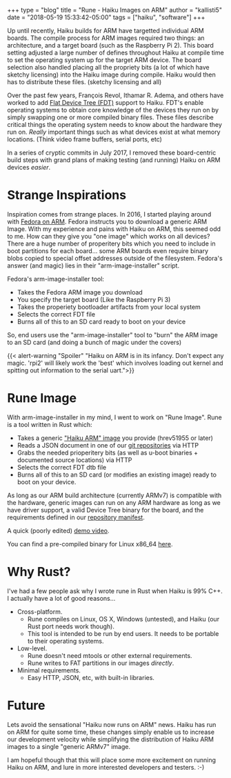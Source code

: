+++
type = "blog"
title = "Rune - Haiku Images on ARM"
author = "kallisti5"
date = "2018-05-19 15:33:42-05:00"
tags = ["haiku", "software"]
+++

Up until recently, Haiku builds for ARM have targetted individual ARM boards. The compile process for ARM images required two things: an architecture, and a target board (such as the Raspberry Pi 2). This board setting adjusted a large number of defines throughout Haiku at compile time to set the operating system up for the target ARM device. The board selection also handled placing all the propriety bits (a lot of which have sketchy licensing) into the Haiku image during compile. Haiku would then has to distribute these files. (sketchy licensing and all)

Over the past few years, François Revol, Ithamar R. Adema, and others have worked to add [Flat Device Tree (FDT)](https://elinux.org/Device_Tree_Reference) support to Haiku. FDT's enable operating systems to obtain core knowledge of the devices they run on by simply swapping one or more compiled binary files. These files describe critical things the operating system needs to know about the hardware they run on. *Really* important things such as what devices exist at what memory locations. (Think video frame buffers, serial ports, etc)

In a series of cryptic commits in July 2017, I removed these board-centric build steps with grand plans of making testing (and running) Haiku on ARM devices *easier*.

# Strange Inspirations

Inspiration comes from strange places. In 2016, I started playing around with [Fedora on ARM](https://arm.fedoraproject.org/).  Fedora instructs you to download a generic ARM Image. With my experience and pains with Haiku on ARM, this seemed odd to me.  How can they give you "one image" which works on all devices? There are a huge number of properitery bits which you need to include in boot partitions for each board... some ARM boards even require binary blobs copied to special offset addresses outside of the filesystem. Fedora's answer (and magic) lies in their "arm-image-installer" script.

Fedora's arm-image-installer tool:

  * Takes the Fedora ARM image you download
  * You specify the target board (Like the Raspberry Pi 3)
  * Takes the properiety bootloader artifacts from your local system
  * Selects the correct FDT file
  * Burns all of this to an SD card ready to boot on your device

So, end users use the "arm-image-installer" tool to "burn" the ARM image to an SD card (and doing a bunch of magic under the covers)

{{< alert-warning "Spoiler" "Haiku on ARM is in its infancy. Don't expect any magic. 'rpi2' will likely work the 'best' which involves loading out kernel and spitting out information to the serial uart.">}}

# Rune Image

With arm-image-installer in my mind, I went to work on "Rune Image". Rune is a tool written in Rust which:

  * Takes a generic ["Haiku ARM" image](https://download.haiku-os.org/nightly-images/arm/) you provide (hrev51955 or later)
  * Reads a JSON document in one of our [git repositories](https://github.com/haiku/firmware) via HTTP
  * Grabs the needed prioperitery bits (as well as u-boot binaries + documented source locations) via HTTP
  * Selects the correct FDT dtb file
  * Burns all of this to an SD card (or modifies an existing image) ready to boot on your device.

As long as our ARM build architecture (currently ARMv7) is compatible with the hardware, generic images can run on any ARM hardware as long as we have driver support, a valid Device Tree binary for the board, and the requirements defined in our [repository manifest](https://github.com/haiku/firmware/blob/master/manifest.json).

A quick (poorly edited) [demo video](https://vimeo.com/271101255).

You can find a pre-compiled binary for Linux x86_64 [here](https://github.com/kallisti5/rune-image/releases/tag/v0.1.0).

# Why Rust?

I've had a few people ask why I wrote rune in Rust when Haiku is 99% C++. I actually have a lot of good reasons...

  * Cross-platform.
    * Rune compiles on Linux, OS X, Windows (untested), and Haiku (our Rust port needs work though).
    * This tool is intended to be run by end users. It needs to be portable to their operating systems.
  * Low-level.
    * Rune doesn't need mtools or other external requirements.
    * Rune writes to FAT partitions in our images _directly_.
  * Minimal requirements.
    * Easy HTTP, JSON, etc, with built-in libraries.

# Future

Lets avoid the sensational "Haiku now runs on ARM" news.
Haiku has run on ARM for quite some time, these changes simply enable us to increase our development velocity while simplifying the distribution of Haiku ARM images to a single "generic ARMv7" image.

I am hopeful though that this will place some more excitement on running Haiku on ARM, and lure in more interested developers and testers. :-)
